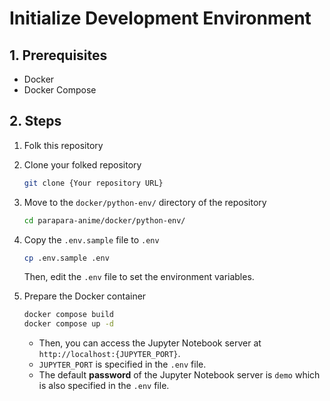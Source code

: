 # Initialize Development Environment

## 1. Prerequisites

- Docker
- Docker Compose

## 2. Steps

1. Folk this repository

2. Clone your folked repository

    ```bash
    git clone {Your repository URL}
    ```

3. Move to the `docker/python-env/` directory of the repository

    ```bash
    cd parapara-anime/docker/python-env/
    ```

4. Copy the `.env.sample` file to `.env`

    ```bash
    cp .env.sample .env
    ```

    Then, edit the `.env` file to set the environment variables.

5. Prepare the Docker container

    ```bash
    docker compose build
    docker compose up -d
    ```

    - Then, you can access the Jupyter Notebook server at `http://localhost:{JUPYTER_PORT}`.
    - `JUPYTER_PORT` is specified in the `.env` file.
    - The default **password** of the Jupyter Notebook server is `demo` which is also specified in the `.env` file.
